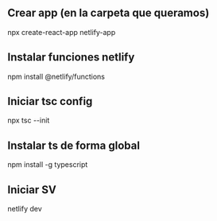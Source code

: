 ## Crear app (en la carpeta que queramos)
npx create-react-app netlify-app 

## Instalar funciones netlify  
npm install @netlify/functions

## Iniciar tsc config
npx tsc --init

## Instalar ts de forma global
npm install -g typescript

## Iniciar SV
netlify dev